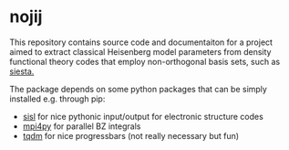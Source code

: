 # nojij

This repository contains source code and documentaiton for a project aimed to extract classical Heisenberg model parameters from density functional theory codes that employ non-orthogonal basis sets, such as [siesta.](http://departments.icmab.es/leem/siesta/)

The package depends on some python packages that can be simply installed e.g. through pip:

- [sisl](http://sisl.readthedocs.io/en/latest/) for nice pythonic input/output for electronic structure codes
- [mpi4py](http://pythonhosted.org/mpi4py/) for parallel BZ integrals
- [tqdm](https://github.com/tqdm/tqdm) for nice progressbars (not really necessary but fun) 


